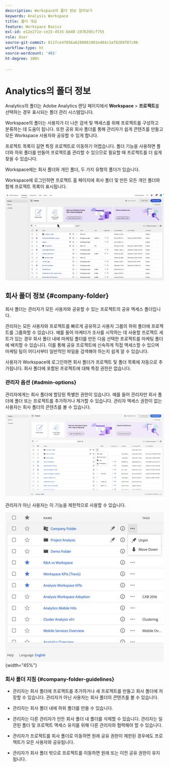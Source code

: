 ```yaml
---
description: Workspace의 폴더 정보 알아보기
keywords: Analysis Workspace
title: 폴더 개요
feature: Workspace Basics
exl-id: e12e271e-ce15-4535-bb48-1976395cf755
role: User
source-git-commit: 811fce4f056a6280081901e484c3af8209f87c06
workflow-type: ht
source-wordcount: '461'
ht-degree: 100%

---
```


# Analytics의 폴더 정보

Analytics의 폴더는 Adobe Analytics 랜딩 페이지에서 **Workspace** > **프로젝트**&#x200B;를 선택하는 경우 표시되는 폴더 관리 시스템입니다.

Workspace의 폴더는 사용자가 더 나은 검색 및 액세스를 위해 프로젝트를 구성하고 분류하는 데 도움이 됩니다. 또한 공유 회사 폴더를 통해 관리자가 쉽게 콘텐츠를 만들고 모든 Workspace 사용자와 공유할 수 있게 합니다.

프로젝트 목록이 길면 특정 프로젝트로 이동하기 어렵습니다. 폴더 기능을 사용하면 폴더와 하위 폴더를 만들어 프로젝트를 관리할 수 있으므로 필요할 때 프로젝트를 더 쉽게 찾을 수 있습니다.

Workspace에는 회사 폴더와 개인 폴더, 두 가지 유형의 폴더가 있습니다.

Workspace에 로그인하면 프로젝트 홈 페이지에 회사 폴더 및 만든 모든 개인 폴더와 함께 프로젝트 목록이 표시됩니다.

![프로젝트와 회사 폴더가 나열된 프로젝트 홈 페이지입니다.](/help/analysis-workspace/build-workspace-project/assets/landing-page2.png)

## 회사 폴더 정보 {#company-folder}

회사 폴더는 관리자가 모든 사용자와 공유할 수 있는 프로젝트의 공유 액세스 폴더입니다.

관리자는 모든 사용자와 프로젝트를 빠르게 공유하고 사용자 그룹의 하위 폴더에 프로젝트를 그룹화할 수 있습니다. 예를 들어 마케터가 조사를 시작하는 데 사용할 프로젝트 세트가 있는 경우 회사 폴더 내에 마케팅 폴더를 만든 다음 선택한 프로젝트를 마케팅 폴더에 배치할 수 있습니다. 이를 통해 공유 프로젝트에 신속하게 직접 액세스할 수 있으며 마케팅 팀이 어디서부터 일반적인 파일을 검색해야 하는지 쉽게 알 수 있습니다.

사용자가 Workspace에 로그인하면 회사 폴더가 프로젝트 및 폴더 목록에 자동으로 추가됩니다. 회사 폴더에 포함된 프로젝트에 대해 특정 권한은 없습니다.


### 관리자 옵션 {#admin-options}

관리자에게는 회사 폴더에 할당된 특별한 권한이 있습니다. 예를 들어 관리자만 회사 폴더에 폴더 또는 프로젝트를 추가하거나 제거할 수 있습니다. 관리자 액세스 권한이 없는 사용자는 회사 폴더의 콘텐츠를 볼 수 있습니다.

![관리 옵션을 보여 주는 프로젝트 페이지입니다.](/help/analysis-workspace/build-workspace-project/assets/admin-options.png)

관리자가 아닌 사용자는 이 기능을 제한적으로 사용할 수 있습니다.

![폴더에 대한 비관리자 옵션을 보여 주는 프로젝트 페이지입니다.](/help/analysis-workspace/build-workspace-project/assets/non-admin-folder-options.png){width="45%"}

### 회사 폴더 지침 {#company-folder-guidelines}

- 관리자는 회사 폴더에 프로젝트를 추가하거나 새 프로젝트를 만들고 회사 폴더에 저장할 수 있습니다. 관리자가 아닌 사용자는 회사 폴더의 콘텐츠를 볼 수 있습니다.

- 관리자는 회사 폴더 내에 하위 폴더를 만들 수 있습니다.

- 관리자는 다른 관리자가 만든 회사 폴더 내 폴더를 삭제할 수 있습니다. 관리자는 일관된 폴더 및 프로젝트 액세스 유지를 위해 다른 관리자와 협력해야 할 수 있습니다.

- 관리자가 프로젝트를 회사 폴더로 이동하면 원래 공유 권한이 제한된 경우에도 프로젝트가 모든 사용자와 공유됩니다.

- 관리자가 회사 폴더 밖으로 프로젝트를 이동하면 원래 또는 이전 공유 권한이 유지됩니다.
